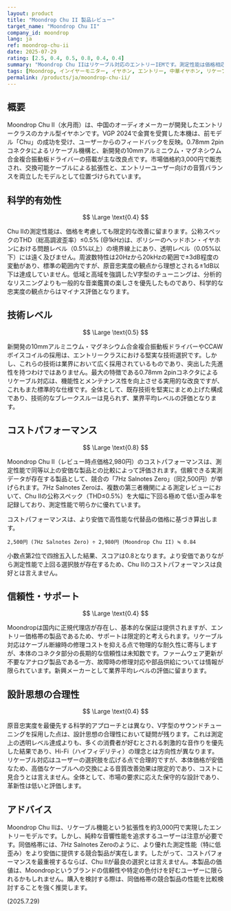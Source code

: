 ```yaml
---
layout: product
title: "Moondrop Chu II 製品レビュー"
target_name: "Moondrop Chu II"
company_id: moondrop
lang: ja
ref: moondrop-chu-ii
date: 2025-07-29
rating: [2.5, 0.4, 0.5, 0.8, 0.4, 0.4]
summary: "Moondrop Chu IIはリケーブル対応のエントリーIEMです。測定性能は価格相応ですが、同価格帯にはより性能で優れた競合も存在し、コストパフォーマンスは良好とは言えません。"
tags: [Moondrop, インイヤーモニター, イヤホン, エントリー, 中華イヤホン, リケーブル]
permalink: /products/ja/moondrop-chu-ii/
---
```

## 概要

Moondrop Chu II（水月雨）は、中国のオーディオメーカーが開発したエントリークラスのカナル型イヤホンです。VGP 2024で金賞を受賞した本機は、前モデル「Chu」の成功を受け、ユーザーからのフィードバックを反映。0.78mm 2pinコネクタによるリケーブル機構と、新開発の10mmアルミニウム・マグネシウム合金複合振動板ドライバーの搭載が主な改良点です。市場価格約3,000円で販売され、交換可能ケーブルによる拡張性と、エントリーユーザー向けの音質バランスを両立したモデルとして位置づけられています。

## 科学的有効性

$$ \Large \text{0.4} $$

Chu IIの測定性能は、価格を考慮しても限定的な改善に留まります。公称スペックのTHD（総高調波歪率）≤0.5% (@1kHz)は、ポリシーのヘッドホン・イヤホンにおける問題レベル（0.5%以上）の境界線上にあり、透明レベル（0.05%以下）には遠く及びません。周波数特性は20Hzから20kHzの範囲で±3dB程度の変動があり、標準の範囲内ですが、原音忠実度の観点から理想とされる±1dB以下は達成していません。低域と高域を強調したV字型のチューニングは、分析的なリスニングよりも一般的な音楽鑑賞の楽しさを優先したものであり、科学的な忠実度の観点からはマイナス評価となります。

## 技術レベル

$$ \Large \text{0.5} $$

新開発の10mmアルミニウム・マグネシウム合金複合振動板ドライバーやCCAWボイスコイルの採用は、エントリークラスにおける堅実な技術選択です。しかし、これらの技術は業界において広く採用されているものであり、突出した先進性を持つわけではありません。最大の特徴である0.78mm 2pinコネクタによるリケーブル対応は、機能性とメンテナンス性を向上させる実用的な改良ですが、これもまた標準的な仕様です。全体として、既存技術を堅実にまとめ上げた構成であり、技術的なブレークスルーは見られず、業界平均レベルの評価となります。

## コストパフォーマンス

$$ \Large \text{0.8} $$

Moondrop Chu II（レビュー時点価格2,980円）のコストパフォーマンスは、測定性能で同等以上の安価な製品との比較によって評価されます。信頼できる実測データが存在する製品として、競合の「7Hz Salnotes Zero」（同2,500円）が挙げられます。7Hz Salnotes Zeroは、複数の第三者機関による測定レビューにおいて、Chu IIの公称スペック（THD≤0.5%）を大幅に下回る極めて低い歪み率を記録しており、測定性能で明らかに優れています。

コストパフォーマンスは、より安価で高性能な代替品の価格に基づき算出します。

`2,500円 (7Hz Salnotes Zero) ÷ 2,980円 (Moondrop Chu II) ≒ 0.84`

小数点第2位で四捨五入した結果、スコアは0.8となります。より安価でありながら測定性能で上回る選択肢が存在するため、Chu IIのコストパフォーマンスは良好とは言えません。

## 信頼性・サポート

$$ \Large \text{0.4} $$

Moondropは国内に正規代理店が存在し、基本的な保証は提供されますが、エントリー価格帯の製品であるため、サポートは限定的と考えられます。リケーブル対応はケーブル断線時の修理コストを抑える点で物理的な耐久性に寄与しますが、本体のコネクタ部分の長期的な信頼性は未知数です。ファームウェア更新が不要なアナログ製品である一方、故障時の修理対応や部品供給については情報が限られています。新興メーカーとして業界平均レベルの評価に留まります。

## 設計思想の合理性

$$ \Large \text{0.4} $$

原音忠実度を最優先する科学的アプローチとは異なり、V字型のサウンドチューニングを採用した点は、設計思想の合理性において疑問が残ります。これは測定上の透明レベル達成よりも、多くの消費者が好むとされる刺激的な音作りを優先した結果であり、Hi-Fi（ハイフィデリティ）の理念とは方向性が異なります。リケーブル対応はユーザーの選択肢を広げる点で合理的ですが、本体価格が安価なため、高価なケーブルへの交換による音質改善効果は限定的であり、コストに見合うとは言えません。全体として、市場の要求に応えた保守的な設計であり、革新性は低いと評価します。

## アドバイス

Moondrop Chu IIは、リケーブル機能という拡張性を約3,000円で実現したエントリーモデルです。しかし、純粋な音響性能を追求するユーザーは注意が必要です。同価格帯には、7Hz Salnotes Zeroのように、より優れた測定性能（特に低歪み）をより安価に提供する競合製品が実在します。したがって、コストパフォーマンスを最重視するならば、Chu IIが最良の選択とは言えません。本製品の価値は、Moondropというブランドの信頼性や特定の色付けを好むユーザーに限られるかもしれません。購入を検討する際は、同価格帯の競合製品の性能を比較検討することを強く推奨します。

(2025.7.29)